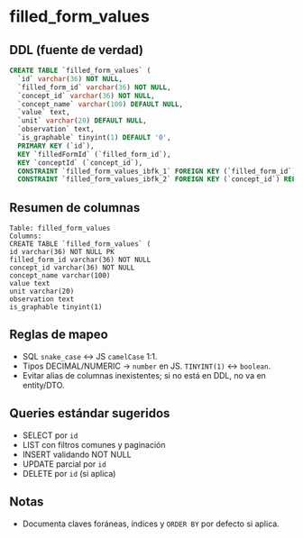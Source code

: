 # filled_form_values

## DDL (fuente de verdad)

```sql
CREATE TABLE `filled_form_values` (
  `id` varchar(36) NOT NULL,
  `filled_form_id` varchar(36) NOT NULL,
  `concept_id` varchar(36) NOT NULL,
  `concept_name` varchar(100) DEFAULT NULL,
  `value` text,
  `unit` varchar(20) DEFAULT NULL,
  `observation` text,
  `is_graphable` tinyint(1) DEFAULT '0',
  PRIMARY KEY (`id`),
  KEY `filledFormId` (`filled_form_id`),
  KEY `conceptId` (`concept_id`),
  CONSTRAINT `filled_form_values_ibfk_1` FOREIGN KEY (`filled_form_id`) REFERENCES `filled_forms` (`id`),
  CONSTRAINT `filled_form_values_ibfk_2` FOREIGN KEY (`concept_id`) REFERENCES `concepts` (`id`));
```

## Resumen de columnas

```
Table: filled_form_values
Columns:
CREATE TABLE `filled_form_values` (
id varchar(36) NOT NULL PK
filled_form_id varchar(36) NOT NULL
concept_id varchar(36) NOT NULL
concept_name varchar(100)
value text
unit varchar(20)
observation text
is_graphable tinyint(1)
```

## Reglas de mapeo

- SQL `snake_case` ↔ JS `camelCase` 1:1.
- Tipos DECIMAL/NUMERIC → `number` en JS. `TINYINT(1)` ↔ `boolean`.
- Evitar alias de columnas inexistentes; si no está en DDL, no va en entity/DTO.

## Queries estándar sugeridos

- SELECT por `id`
- LIST con filtros comunes y paginación
- INSERT validando NOT NULL
- UPDATE parcial por `id`
- DELETE por `id` (si aplica)

## Notas

- Documenta claves foráneas, índices y `ORDER BY` por defecto si aplica.
